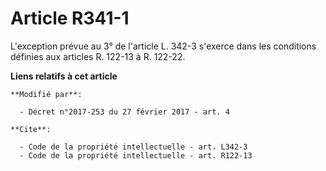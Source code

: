 # Article R341-1

L'exception prévue au 3° de l'article L. 342-3 s'exerce dans les conditions définies aux articles R. 122-13 à R. 122-22.

**Liens relatifs à cet article**

	**Modifié par**:

	  - Décret n°2017-253 du 27 février 2017 - art. 4

	**Cite**:

	  - Code de la propriété intellectuelle - art. L342-3
	  - Code de la propriété intellectuelle - art. R122-13
